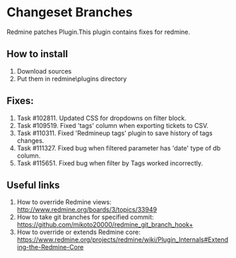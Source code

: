# Changeset Branches
Redmine patches Plugin.This plugin contains fixes for redmine.

## How to install
1. Download sources
2. Put them in redmine\plugins directory

## Fixes:
1. Task #102811. Updated CSS for dropdowns on filter block.
2. Task #109519. Fixed 'tags' column when exporting tickets to CSV.
3. Task #110311. Fixed 'Redmineup tags' plugin to save history of tags changes.
4. Task #111327. Fixed bug when filtered parameter has 'date' type of db column.
5. Task #115651. Fixed bug when filter by Tags worked incorrectly.

## Useful links
1. How to override Redmine views: http://www.redmine.org/boards/3/topics/33949
2. How to take git branches for specified commit: https://github.com/mikoto20000/redmine_git_branch_hook+
3. How to override or extends Redmine core: https://www.redmine.org/projects/redmine/wiki/Plugin_Internals#Extending-the-Redmine-Core 
